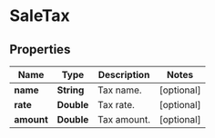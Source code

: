 
# SaleTax

## Properties
Name | Type | Description | Notes
------------ | ------------- | ------------- | -------------
**name** | **String** | Tax name. |  [optional]
**rate** | **Double** | Tax rate. |  [optional]
**amount** | **Double** | Tax amount. |  [optional]



